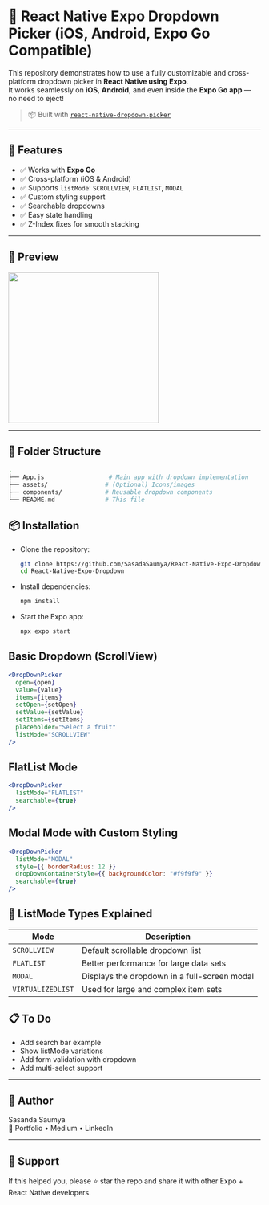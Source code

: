 # 🎯 React Native Expo Dropdown Picker (iOS, Android, Expo Go Compatible)

This repository demonstrates how to use a fully customizable and cross-platform dropdown picker in **React Native using Expo**.  
It works seamlessly on **iOS**, **Android**, and even inside the **Expo Go app** — no need to eject!

> 📦 Built with [`react-native-dropdown-picker`](https://github.com/hossein-zare/react-native-dropdown-picker)

---

## 🚀 Features

- ✅ Works with **Expo Go**
- ✅ Cross-platform (iOS & Android)
- ✅ Supports `listMode`: `SCROLLVIEW`, `FLATLIST`, `MODAL`
- ✅ Custom styling support
- ✅ Searchable dropdowns
- ✅ Easy state handling
- ✅ Z-Index fixes for smooth stacking

---

## 📸 Preview

<img src="https://user-images.githubusercontent.com/your-image-path/dropdown-demo.gif" width="300" />

---

## 📁 Folder Structure

```bash
.
├── App.js                  # Main app with dropdown implementation
├── assets/                # (Optional) Icons/images
├── components/            # Reusable dropdown components
└── README.md              # This file
```

## 📦 Installation

- Clone the repository:

  ```bash
  git clone https://github.com/SasadaSaumya/React-Native-Expo-Dropdown.git
  cd React-Native-Expo-Dropdown
  ```

- Install dependencies:

  ```bash
  npm install
  ```

- Start the Expo app:

  ```bash
  npx expo start
  ```

## Basic Dropdown (ScrollView)

```jsx
<DropDownPicker
  open={open}
  value={value}
  items={items}
  setOpen={setOpen}
  setValue={setValue}
  setItems={setItems}
  placeholder="Select a fruit"
  listMode="SCROLLVIEW"
/>
```

## FlatList Mode

```jsx
<DropDownPicker
  listMode="FLATLIST"
  searchable={true}
/>
```

## Modal Mode with Custom Styling

```jsx
<DropDownPicker
  listMode="MODAL"
  style={{ borderRadius: 12 }}
  dropDownContainerStyle={{ backgroundColor: "#f9f9f9" }}
  searchable={true}
/>
```

## 🧠 ListMode Types Explained

| Mode              | Description                                  |
| ----------------- | -------------------------------------------- |
| `SCROLLVIEW`      | Default scrollable dropdown list             |
| `FLATLIST`        | Better performance for large data sets       |
| `MODAL`           | Displays the dropdown in a full-screen modal |
| `VIRTUALIZEDLIST` | Used for large and complex item sets         |

## 📋 To Do

- Add search bar example
- Show listMode variations
- Add form validation with dropdown
- Add multi-select support

---

## 🙌 Author

Sasanda Saumya  
🔗 Portfolio • Medium • LinkedIn 

---

## 💖 Support

If this helped you, please ⭐ star the repo and share it with other Expo + React Native developers.

